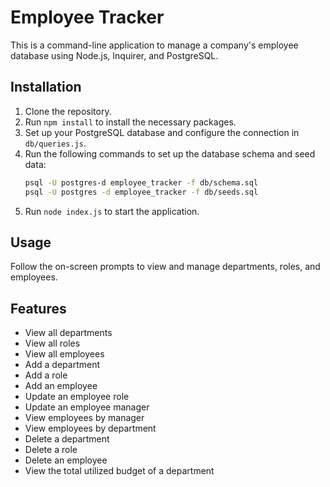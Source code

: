 # Employee Tracker

This is a command-line application to manage a company's employee database using Node.js, Inquirer, and PostgreSQL.

## Installation

1. Clone the repository.
2. Run `npm install` to install the necessary packages.
3. Set up your PostgreSQL database and configure the connection in `db/queries.js`.
4. Run the following commands to set up the database schema and seed data:
    ```bash
    psql -U postgres-d employee_tracker -f db/schema.sql
    psql -U postgres -d employee_tracker -f db/seeds.sql
    ```
5. Run `node index.js` to start the application.

## Usage

Follow the on-screen prompts to view and manage departments, roles, and employees.

## Features

- View all departments
- View all roles
- View all employees
- Add a department
- Add a role
- Add an employee
- Update an employee role
- Update an employee manager
- View employees by manager
- View employees by department
- Delete a department
- Delete a role
- Delete an employee
- View the total utilized budget of a department

